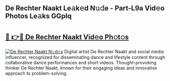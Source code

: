## De Rechter Naakt Le𝚊k𝚎d N𝚞𝚍e - Part-L9a Vid𝚎o Photos Le𝚊ks GGpIq

# <h2><a href="http://fb5uaa.evod.top/?m=De+Rechter+Naakt">🔗 👉🔴 De Rechter Naakt Vid𝚎o Ph𝚘t𝚘s</a></h2>

[![De Rechter Naakt N𝚞d𝚎s](https://i.imgur.com/8V9OHl7.gif)](http://fb5uaa.evod.top/?m=De+Rechter+Naakt)
Digital artist De Rechter Naakt and social media influencer, recognized for disseminating dance and lifestyle content through collaborative dance performances and short videos. Thought-provoking thinker De Rechter Naakt, known for their engaging ideas and innovative approach to problem-solving. 
